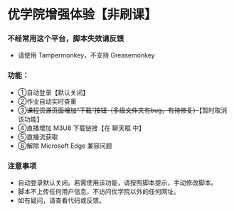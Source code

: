 # 优学院增强体验【非刷课】

### 不经常用这个平台，脚本失效请反馈

* 请使用 Tampermonkey，不支持 Greasemonkey

### 功能：
* ①自动登录【默认关闭】
* ②作业自动实时查重
* ③~~课程资源页面增加“下载”按钮（多级文件夹有bug，有待修复）~~【暂时取消该功能】
* ④直播增加 M3U8 下载链接【在 聊天框 中】
* ⑤直播流获取
* ⑥解除 Microsoft Edge 兼容问题

### 注意事项
* 自动登录默认关闭。若需使用该功能，请按照脚本提示，手动修改脚本。
* 脚本不上传任何用户信息，不访问优学院以外的任何网址。
* 如有疑问，请查看代码或反馈。
